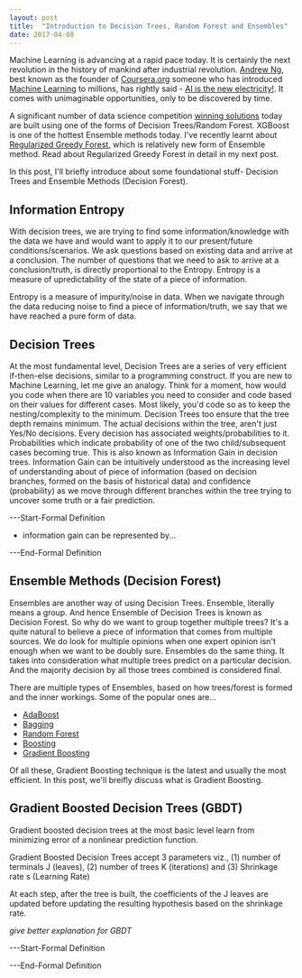 ```yaml
---
layout: post
title:  "Introduction to Decision Trees, Random Forest and Ensembles"
date: 2017-04-08
---
```


Machine Learning is advancing at a rapid pace today. It is certainly the next revolution in the history of mankind after industrial revolution. <A href="https://en.wikipedia.org/wiki/Andrew_Ng" target="_blank">Andrew Ng</A>, best known as the founder of <A href="https://www.coursera.org/" target="_blank">Coursera.org</A> someone who has introduced <A href="https://www.coursera.org/learn/machine-learning" target="_blank">Machine Learning</A> to millions, has rightly said - <A href="https://twitter.com/andrewyng/status/735874952008589312?lang=en" target="_blank">AI is the new electricity!</A>. It comes with unimaginable opportunities, only to be discovered by time.

A significant number of data science competition <A href="https://www.import.io/post/how-to-win-a-kaggle-competition/" target="_blank">winning solutions</A> today are built using one of the forms of Decision Trees/Random Forest. XGBoost is one of the hottest Ensemble methods today. I've recently learnt about <A href="https://arxiv.org/pdf/1109.0887" target="_blank">Regularized Greedy Forest</A>, which is relatively new form of Ensemble method. Read about Regularized Greedy Forest in detail in my next post.

In this post, I'll briefly introduce about some foundational stuff- Decision Trees and Ensemble Methods (Decision Forest).

## Information Entropy
With decision trees, we are trying to find some information/knowledge with the data we have and would want to apply it to our present/future conditions/scenarios. We ask questions based on existing data and arrive at a conclusion. The number of questions that we need to ask to arrive at a conclusion/truth, is directly proportional to the Entropy. Entropy is a measure of upredictability of the state of a piece of information. 

Entropy is a measure of impurity/noise in data. When we navigate through the data reducing noise to find a piece of information/truth, we say that we have reached a pure form of data.

## Decision Trees
At the most fundamental level, Decision Trees are a series of very efficient if-then-else decisions, similar to a programming construct. If you are new to Machine Learning, let me give an analogy. Think for a moment, how would you code when there are 10 variables you need to consider and code based on their values for different cases. Most likely, you'd code so as to keep the nesting/complexity to the minimum. Decision Trees too ensure that the tree depth remains minimum. The actual decisions within the tree, aren't just Yes/No decisions. Every decision has associated weights/probabilities to it. Probabilities which indicate probability of one of the two child/subsequent cases becoming true. This is also known as Information Gain in decision trees. Information Gain can be intuitively understood as the increasing level of understanding about of piece of information (based on decision branches, formed on the basis of historical data) and confidence (probability) as we move through different branches within the tree trying to uncover some truth or a fair prediction.

---Start-Formal Definition

- information gain can be represented by...

---End-Formal Definition


## Ensemble Methods (Decision Forest)
Ensembles are another way of using Decision Trees. Ensemble, literally means a group. And hence Ensemble of Decision Trees is known as Decision Forest. So why do we want to group together multiple trees? It's a quite natural to believe a piece of information that comes from multiple sources. We do look for multiple opinions when one expert opinion isn't enough when we want to be doubly sure. Ensembles do the same thing. It takes into consideration what multiple trees predict on a particular decision. And the majority decision by all those trees combined is considered final.

There are multiple types of Ensembles, based on how trees/forest is formed and the inner workings. Some of the popular ones are...
* <A href="https://en.wikipedia.org/wiki/AdaBoost" target="_blank">AdaBoost</A>
* <A href="https://en.wikipedia.org/wiki/Bootstrap_aggregating" target="_blank">Bagging</A>
* <A href="https://en.wikipedia.org/wiki/Random_forest" target="_blank">Random Forest</A>
* <A href="https://en.wikipedia.org/wiki/Boosting_(machine_learning)" target="_blank">Boosting</A>
* <A href="https://en.wikipedia.org/wiki/Gradient_boosting" target="_blank">Gradient Boosting</A>

Of all these, Gradient Boosting technique is the latest and usually the most efficient. In this post, we'll breifly discuss what is Gradient Boosting.

## Gradient Boosted Decision Trees (GBDT)
Gradient boosted decision trees at the most basic level learn from minimizing error of a nonlinear prediction function.

Gradient Boosted Decision Trees accept 3 parameters viz., (1) number of terminals J (leaves), (2) number of trees K (iterations) and (3) Shrinkage rate s (Learning Rate)

At each step, after the tree is built, the coefficients of the J leaves are updated before updating the resulting hypothesis based on the shrinkage rate.

_give better explanation for GBDT_

---Start-Formal Definition

---End-Formal Definition





